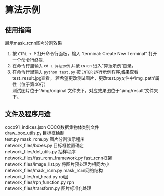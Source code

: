 # 算法示例

## 使用指南
展示mask_rcnn图片分割效果   
1. 按 `CTRL + P` 打开命令行面板，输入 "terminal: Create New Terminal" 打开一个命令行终端.
2. 在命令行里输入 `cd 1_算法示例` 并按 `ENTER` 进入"算法示例"目录。
3. 在命令行里输入 `python test.py` 按 `ENTER` 运行示例程序,结果查看test_result.jpg查看。
若希望更改测试图片，更改test.py文件中‘img_path’属性（位于第40行）  
测试图片位于'./img/original'文件夹下，对应效果图位于'./img/result'文件夹下。  

## 文件及程序用途
coco91_indices.json COCO数据集物体类别文件  
draw_box_utils.py 目标框绘制  
test.py mask_rcnn.py 图片分割演示程序  
network_files/boxes.py 目标框位置确定  
network_files/det_utils.py 抽样程序  
network_files/fast_rcnn_framework.py fast_rcnn框架  
network_files/image_list.py 将图片预处理为相同大小  
network_files/mask_rcnn.py mask_rcnn网络结构  
network_files/roi_head.py roi层  
network_files/rpn_function.py rpn  
network_files/transform.py 图片标准化处理  
